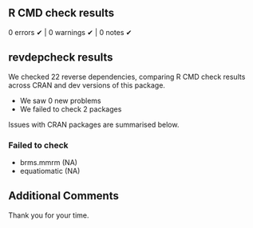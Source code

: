 ## R CMD check results

0 errors ✔ | 0 warnings ✔ | 0 notes ✔

## revdepcheck results

We checked 22 reverse dependencies, comparing R CMD check results across CRAN and dev versions of this package.

 * We saw 0 new problems
 * We failed to check 2 packages

Issues with CRAN packages are summarised below.

### Failed to check

* brms.mmrm    (NA)
* equatiomatic (NA)

## Additional Comments

Thank you for your time.
